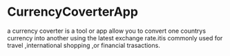 # CurrencyCoverterApp
a currency coverter is a tool or app allow you to convert one countrys currency into another using the latest exchange rate.itis commonly used  for travel ,international shopping ,or financial trasactions.
